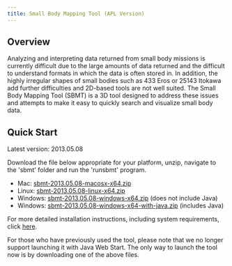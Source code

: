 ```yaml
---
title: Small Body Mapping Tool (APL Version)
---
```


## Overview

Analyzing and interpreting data returned from small body missions is
currently difficult due to the large amounts of data returned and the
difficult to understand formats in which the data is often stored
in. In addition, the highly irregular shapes of small bodies such as
433 Eros or 25143 Itokawa add further difficulties and 2D-based tools
are not well suited. The Small Body Mapping Tool (SBMT) is a 3D tool
designed to address these issues and attempts to make it easy to
quickly search and visualize small body data.

## Quick Start

Latest version: 2013.05.08

Download the file below appropriate for your platform, unzip, navigate
to the 'sbmt' folder and run the 'runsbmt' program.

   -  Mac: [sbmt-2013.05.08-macosx-x64.zip](releases/sbmt-2013.05.08-macosx-x64.zip)
   -  Linux: [sbmt-2013.05.08-linux-x64.zip](releases/sbmt-2013.05.08-linux-x64.zip)
   -  Windows: [sbmt-2013.05.08-windows-x64.zip](releases/sbmt-2013.05.08-windows-x64.zip) (does not include Java)
   -  Windows: [sbmt-2013.05.08-windows-x64-with-java.zip](releases/sbmt-2013.05.08-windows-x64-with-java.zip) (includes Java)

For more detailed installation instructions, including system requirements, click [here](installation.html).

For those who have previously used the tool, please note that we no
longer support launching it with Java Web Start. The only way to launch
the tool now is by downloading one of the above files.
